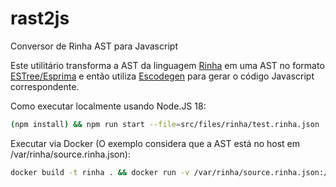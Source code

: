 # rast2js

Conversor de Rinha AST para Javascript

Este utilitário transforma a AST da linguagem [Rinha](https://github.com/aripiprazole/rinha-de-compiler/blob/main/SPECS.md) em 
uma AST no formato [ESTree/Esprima](https://github.com/estree/estree) e então utiliza [Escodegen](https://github.com/estools/escodegen) para gerar o 
código Javascript correspondente.   

Como executar localmente usando Node.JS 18:

```bash
(npm install) && npm run start --file=src/files/rinha/test.rinha.json
```


Executar via Docker (O exemplo considera que a AST está no host em /var/rinha/source.rinha.json):

```bash
docker build -t rinha . && docker run -v /var/rinha/source.rinha.json:/var/rinha/source.rinha.json rinha 
```







